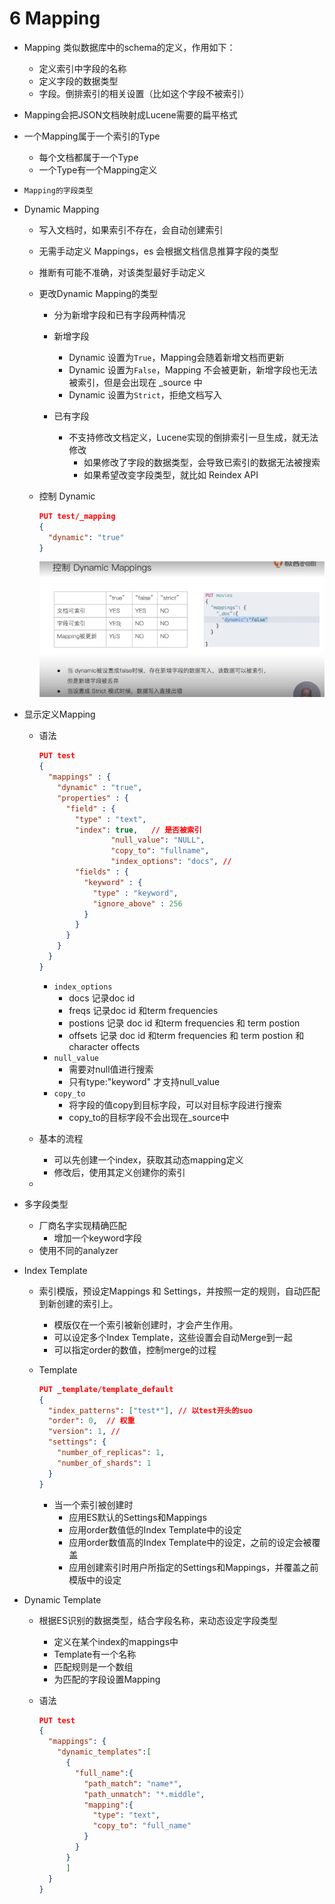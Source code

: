 # 6 Mapping

- Mapping 类似数据库中的schema的定义，作用如下：
    - 定义索引中字段的名称
    - 定义字段的数据类型
    - 字段。倒排索引的相关设置（比如这个字段不被索引）
- Mapping会把JSON文档映射成Lucene需要的扁平格式
- 一个Mapping属于一个索引的Type
    - 每个文档都属于一个Type
    - 一个Type有一个Mapping定义
- `Mapping的字段类型`
- Dynamic Mapping
    - 写入文档时，如果索引不存在，会自动创建索引
    - 无需手动定义 Mappings，es 会根据文档信息推算字段的类型
    - 推断有可能不准确，对该类型最好手动定义
    - 更改Dynamic Mapping的类型
        - 分为新增字段和已有字段两种情况
        - 新增字段
            - Dynamic 设置为`True`，Mapping会随着新增文档而更新
            - Dynamic 设置为`False`，Mapping 不会被更新，新增字段也无法被索引，但是会出现在 _source 中
            - Dynamic 设置为`Strict`，拒绝文档写入

        - 已有字段
            - 不支持修改文档定义，Lucene实现的倒排索引一旦生成，就无法修改
                - 如果修改了字段的数据类型，会导致已索引的数据无法被搜索
                - 如果希望改变字段类型，就比如 Reindex API
    - 控制 Dynamic

        ```json
        PUT test/_mapping
        {
          "dynamic": "true"
        }
        ```

        ![6%20Mapping%209a8c748194e64770adf8c39ae5fda6b9/Untitled.png](6%20Mapping%209a8c748194e64770adf8c39ae5fda6b9/Untitled.png)

- 显示定义Mapping
    - 语法

        ```json
        PUT test
        {
          "mappings" : {
            "dynamic" : "true",
            "properties" : {
              "field" : {
                "type" : "text",
                "index": true,   // 是否被索引
        				"null_value": "NULL", 
        				"copy_to": "fullname",
        				"index_options": "docs", //
                "fields" : {
                  "keyword" : {
                    "type" : "keyword",
                    "ignore_above" : 256
                  }
                }
              }
            }
          }
        }
        ```

        - `index_options`
            - docs  记录doc id
            - freqs  记录doc id 和term frequencies
            - postions 记录 doc id  和term frequencies 和 term postion
            - offsets 记录 doc id  和term frequencies 和 term postion 和 character offects
        - `null_value`
            - 需要对null值进行搜索
            - 只有type:"keyword" 才支持null_value
        - `copy_to`
            - 将字段的值copy到目标字段，可以对目标字段进行搜索
            - copy_to的目标字段不会出现在_source中
    - 基本的流程
        - 可以先创建一个index，获取其动态mapping定义
        - 修改后，使用其定义创建你的索引
    - 

- 多字段类型
    - 厂商名字实现精确匹配
        - 增加一个keyword字段
    - 使用不同的analyzer
- Index Template
    - 索引模版，预设定Mappings 和 Settings，并按照一定的规则，自动匹配到新创建的索引上。
        - 模版仅在一个索引被新创建时，才会产生作用。
        - 可以设定多个Index Template，这些设置会自动Merge到一起
        - 可以指定order的数值，控制merge的过程
    - Template

        ```json
        PUT _template/template_default
        {
          "index_patterns": ["test*"], // 以test开头的suo
          "order": 0,  // 权重
          "version": 1, //
          "settings": {
            "number_of_replicas": 1,
            "number_of_shards": 1
          }
        }
        ```

        - 当一个索引被创建时
            - 应用ES默认的Settings和Mappings
            - 应用order数值低的Index Template中的设定
            - 应用order数值高的Index Template中的设定，之前的设定会被覆盖
            - 应用创建索引时用户所指定的Settings和Mappings，并覆盖之前模版中的设定
- Dynamic Template
    - 根据ES识别的数据类型，结合字段名称，来动态设定字段类型
        - 定义在某个index的mappings中
        - Template有一个名称
        - 匹配规则是一个数组
        - 为匹配的字段设置Mapping
    - 语法

        ```json
        PUT test
        {
          "mappings": {
            "dynamic_templates":[
              {
                "full_name":{
                  "path_match": "name*",
                  "path_unmatch": "*.middle",
                  "mapping":{
                    "type": "text",
                    "copy_to": "full_name"
                  }
                }
              }
              ]
          }
        }
        ```